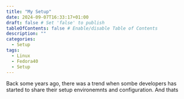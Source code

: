 ```yaml
---
title: "My Setup"
date: 2024-09-07T16:33:17+01:00
draft: false # Set 'false' to publish
tableOfContents: false # Enable/disable Table of Contents
description: ""
categories:
  - Setup
tags:
  - Linux
  - Fedora40
  - Setup
---
```


Back some years ago, there was a trend when sombe developers has started to share their setup environemnts and configuration. And thats
